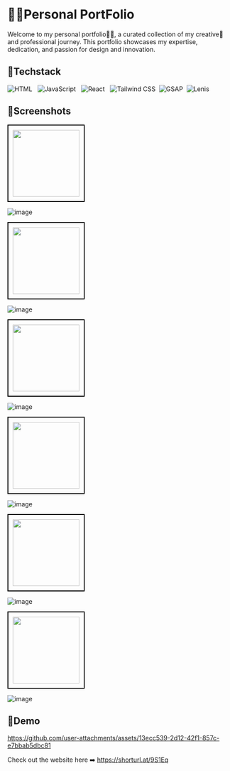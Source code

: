 
# 👨‍💻Personal PortFolio

Welcome to my personal portfolio👨‍💻, a curated collection of my creative🎨 and professional journey. This portfolio showcases my expertise, dedication, and passion for design and innovation.



## 📌Techstack
![HTML](https://img.shields.io/badge/HTML-E34F26?style=flat&logo=html5&logoColor=white) &nbsp; ![JavaScript](https://img.shields.io/badge/JavaScript-F7DF1E?style=flat&logo=javascript&logoColor=black) &nbsp; ![React](https://img.shields.io/badge/React-61DAFB?style=flat&logo=react&logoColor=black) &nbsp; ![Tailwind CSS](https://img.shields.io/badge/Tailwind_CSS-38B2AC?style=flat&logo=tailwindcss&logoColor=white) &nbsp;![GSAP](https://img.shields.io/badge/GSAP-React-brightgreen?style=flat&logo=greensock) &nbsp;![Lenis](https://img.shields.io/badge/Lenis-blue?style=flat&logo=react)










## 📌Screenshots

<img src="https://img.shields.io/badge/Home&nbsp;page-%230078D4?style=flat&colorB=%23A3E635" style="width:150px; padding:10px; border:2px solid black;">

![image](https://github.com/user-attachments/assets/014d83f3-494e-4551-b59e-6d2a222f9a9f)




<img src="https://img.shields.io/badge/About&nbsp;page-%230078D4?style=flat&colorB=%23A3E635" style="width:150px; padding:10px; border:2px solid black;">

![image](https://github.com/user-attachments/assets/32d67caf-9cfa-451e-a9c8-68d99b79e75f)




<img src="https://img.shields.io/badge/Work&nbsp;page-%230078D4?style=flat&colorB=%23A3E635" style="width:150px; padding:10px; border:2px solid black;">

![image](https://github.com/user-attachments/assets/29a0e0c7-899a-4736-aaf4-a10b16c66a4a)





<img src="https://img.shields.io/badge/Achievements&nbsp;&amp;&nbsp;Certifications&nbsp;page-%230078D4?style=flat&colorB=%23A3E635" style="width:150px; padding:10px; border:2px solid black;">

![image](https://github.com/user-attachments/assets/883e82e3-43ca-429b-974a-4ba96a62aaa1)




<img src="https://img.shields.io/badge/Contact&nbsp;page-%230078D4?style=flat&colorB=%23A3E635" style="width:150px; padding:10px; border:2px solid black;">

![image](https://github.com/user-attachments/assets/ff33078c-a6a9-4425-a2dd-a7be429b2fab)



<img src="https://img.shields.io/badge/Footer&nbsp;section-%230078D4?style=flat&colorB=%23A3E635" style="width:150px; padding:10px; border:2px solid black;">

![image](https://github.com/user-attachments/assets/7bebd362-155d-4f79-9b48-25c399319d59)











## 📌Demo

https://github.com/user-attachments/assets/13ecc539-2d12-42f1-857c-e7bbab5dbc81



Check out the website here ➡️ https://shorturl.at/9S1Eq
